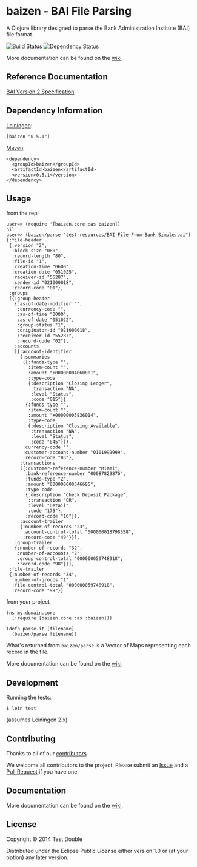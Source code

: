 # baizen - BAI File Parsing

A Clojure library designed to parse the Bank Administration Institute (BAI) file format.

[![Build Status](https://travis-ci.org/testdouble/baizen.png?branch=master)](https://travis-ci.org/testdouble/baizen)
[![Dependency Status](https://www.versioneye.com/user/projects/52fcfed1ec1375683f00013a/badge.png)](https://www.versioneye.com/user/projects/52fcfed1ec1375683f00013a)

More documentation can be found on the [wiki](https://github.com/testdouble/baizen/wiki).

## Reference Documentation

[BAI Version 2 Specification](http://www.bai.org/Libraries/Site-General-Downloads/Cash_Management_2005.sflb.ashx)

## Dependency Information

[Leiningen](https://github.com/technomancy/leiningen/):

```
[baizen "0.5.1"]
```

[Maven](http://maven.apache.org/):

```
<dependency>
  <groupId>baizen</groupId>
  <artifactId>baizen</artifactId>
  <version>0.5.1</version>
</dependency>
```

## Usage

from the repl

```
user=> (require '[baizen.core :as baizen])
nil
user=> (baizen/parse "test-resources/BAI-File-From-Bank-Simple.bai")
{:file-header
 {:version "2",
  :block-size "080",
  :record-length "80",
  :file-id "1",
  :creation-time "0600",
  :creation-date "051025",
  :receiver-id "55287",
  :sender-id "021000018",
  :record-code "01"},
 :groups
 [{:group-header
   {:as-of-date-modifier "",
    :currency-code "",
    :as-of-time "0000",
    :as-of-date "051022",
    :group-status "1",
    :originator-id "021000018",
    :receiver-id "55287",
    :record-code "02"},
   :accounts
   [{:account-identifier
     {:summaries
      ({:funds-type "",
        :item-count "",
        :amount "+00000004060801",
        :type-code
        {:description "Closing Ledger",
         :transaction "NA",
         :level "Status",
         :code "015"}}
       {:funds-type "",
        :item-count "",
        :amount "+00000003836014",
        :type-code
        {:description "Closing Available",
         :transaction "NA",
         :level "Status",
         :code "045"}}),
      :currency-code "",
      :customer-account-number "0101999999",
      :record-code "03"},
     :transactions
     ({:customer-reference-number "Miami",
       :bank-reference-number "00087829876",
       :funds-type "Z",
       :amount "000000000346685",
       :type-code
       {:description "Check Deposit Package",
        :transaction "CR",
        :level "Detail",
        :code "175"},
       :record-code "16"}),
     :account-trailer
     {:number-of-records "23",
      :account-control-total "000000018798558",
      :record-code "49"}}],
   :group-trailer
   {:number-of-records "32",
    :number-of-accounts "2",
    :group-control-total "000000059748918",
    :record-code "98"}}],
 :file-trailer
 {:number-of-records "34",
  :number-of-groups "1",
  :file-control-total "000000059748918",
  :record-code "99"}}
```

from your project

```
(ns my.domain.core
  (:require [baizen.core :as :baizen]))

(defn parse-it [filename]
  (baizen/parse filename))
```

What's returned from `baizen/parse` is a Vector of Maps representing
each record in the file.

More documentation can be found on the
[wiki](https://github.com/testdouble/baizen/wiki).

## Development

Running the tests:

```
$ lein test
```

(assumes Leiningen 2.x)

## Contributing

Thanks to all of our [contributors](https://github.com/testdouble/baizen/graphs/contributors).

We welcome all contributors to the project. Please submit an [Issue](https://github.com/testdouble/baizen/issues)
and a [Pull Request](https://github.com/testdouble/baizen/pulls) if you have one.

## Documentation

More documentation can be found on the [wiki](https://github.com/testdouble/baizen/wiki).

## License

Copyright © 2014 Test Double

Distributed under the Eclipse Public License either version 1.0 or (at
your option) any later version.
